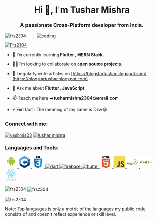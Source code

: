 <h1 align="center">Hi 👋, I'm Tushar Mishra</h1>
<h3 align="center">A passionate Cross-Platform developer from India.</h3>
<img align = "right" alt = "coding" width="400" src="https://camo.githubusercontent.com/c1dcb74cc1c1835b1d716f5051499a2814c683c806b15f04b0eba492863703e9/68747470733a2f2f63646e2e6472696262626c652e636f6d2f75736572732f3733303730332f73637265656e73686f74732f363538313234332f6176656e746f2e676966">

<p align="left"> <img src="https://komarev.com/ghpvc/?username=frs2304&label=Profile%20views&color=0e75b6&style=flat" alt="frs2304" /> </p>

<p align="left"> <a href="https://twitter.com/Frs2304" target="blank"><img src="https://img.shields.io/twitter/follow/Frs2304?logo=twitter&style=for-the-badge" alt="Frs2304" /></a> </p>

- 🌱 I’m currently learning **Flutter , MERN Stack.**

- 👯‍♂️ I’m looking to collaborate on **open source projects.**

- 📝 I regularly write articles on [https://blogstartushar.blogspot.com](https://blogstartushar.blogspot.com)

- 💬 Ask me about **Flutter , JavaScript**

- 📫 Reach me here ➡️**tusharmishra2304@gmail.com**

- ⚡ Fun fact : The meaning of my name is Dew😂

<h3 align="left">Connect with me:</h3>
<p align="left">
<a href="https://twitter.com/yashmis23" target="blank"><img align="center" src="https://raw.githubusercontent.com/rahuldkjain/github-profile-readme-generator/master/src/images/icons/Social/twitter.svg" alt="yashmis23" height="30" width="40" /></a>
<a href="https://linkedin.com/in/tushar mishra" target="blank"><img align="center" src="https://raw.githubusercontent.com/rahuldkjain/github-profile-readme-generator/master/src/images/icons/Social/linked-in-alt.svg" alt="tushar mishra" height="30" width="40" /></a>
</p>

<h3 align="left">Languages and Tools:</h3>
<p align="left"> <a href="https://developer.android.com" target="_blank" rel="noreferrer"> <img src="https://raw.githubusercontent.com/devicons/devicon/master/icons/android/android-original-wordmark.svg" alt="android" width="40" height="40"/> </a> <a href="https://www.w3schools.com/cpp/" target="_blank" rel="noreferrer"> <img src="https://raw.githubusercontent.com/devicons/devicon/master/icons/cplusplus/cplusplus-original.svg" alt="cplusplus" width="40" height="40"/> </a> <a href="https://www.w3schools.com/css/" target="_blank" rel="noreferrer"> <img src="https://raw.githubusercontent.com/devicons/devicon/master/icons/css3/css3-original-wordmark.svg" alt="css3" width="40" height="40"/> </a> <a href="https://dart.dev" target="_blank" rel="noreferrer"> <img src="https://www.vectorlogo.zone/logos/dartlang/dartlang-icon.svg" alt="dart" width="40" height="40"/> </a> <a href="https://firebase.google.com/" target="_blank" rel="noreferrer"> <img src="https://www.vectorlogo.zone/logos/firebase/firebase-icon.svg" alt="firebase" width="40" height="40"/> </a> <a href="https://flutter.dev" target="_blank" rel="noreferrer"> <img src="https://www.vectorlogo.zone/logos/flutterio/flutterio-icon.svg" alt="flutter" width="40" height="40"/> </a> <a href="https://www.w3.org/html/" target="_blank" rel="noreferrer"> <img src="https://raw.githubusercontent.com/devicons/devicon/master/icons/html5/html5-original-wordmark.svg" alt="html5" width="40" height="40"/> </a> <a href="https://developer.mozilla.org/en-US/docs/Web/JavaScript" target="_blank" rel="noreferrer"> <img src="https://raw.githubusercontent.com/devicons/devicon/master/icons/javascript/javascript-original.svg" alt="javascript" width="40" height="40"/> </a> <a href="https://www.mysql.com/" target="_blank" rel="noreferrer"> <img src="https://raw.githubusercontent.com/devicons/devicon/master/icons/mysql/mysql-original-wordmark.svg" alt="mysql" width="40" height="40"/> </a> <a href="https://nodejs.org" target="_blank" rel="noreferrer"> <img src="https://raw.githubusercontent.com/devicons/devicon/master/icons/nodejs/nodejs-original-wordmark.svg" alt="nodejs" width="40" height="40"/> </a> <a href="https://reactjs.org/" target="_blank" rel="noreferrer"> <img src="https://raw.githubusercontent.com/devicons/devicon/master/icons/react/react-original-wordmark.svg" alt="react" width="40" height="40"/> </a> </p>

<p><img align="left" src="https://github-readme-stats.vercel.app/api/top-langs?username=frs2304&show_icons=true&locale=en&layout=compact" alt="frs2304" /></p>


<p>&nbsp;<img align="center" src="https://github-readme-stats.vercel.app/api?username=frs2304&show_icons=true&locale=en" alt="frs2304" /></p>
<p><img align="center" src="https://github-readme-streak-stats.herokuapp.com/?user=frs2304&" alt="frs2304" /></p>
<p>Note: Top languages is only a metric of the languages my public code consists of and doesn't reflect experience or skill level.</p>
